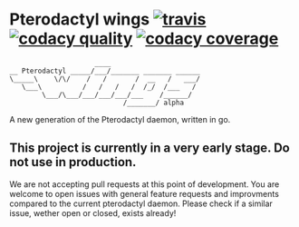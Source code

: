 # Pterodactyl wings [![travis](https://img.shields.io/travis/pterodactyl/wings.svg?style=flat-square)](https://travis-ci.org/pterodactyl/wings) [![codacy quality](https://img.shields.io/codacy/grade/27a1576bda86450f853b1052b12fa570.svg?style=flat-square)](https://www.codacy.com/app/schrej/wings/dashboard) [![codacy coverage](https://img.shields.io/codacy/coverage/27a1576bda86450f853b1052b12fa570.svg?style=flat-square)](https://www.codacy.com/app/schrej/wings/files)

```
                     ____
__ Pterodactyl _____/___/_______ _______ ______
\_____\    \/\/    /   /       /  __   /   ___/
   \___\          /   /   /   /  /_/  /___   /
        \___/\___/___/___/___/___    /______/
                            /_______/ alpha
```

A new generation of the Pterodactyl daemon, written in go.

## This project is currently in a very early stage. Do not use in production.

We are not accepting pull requests at this point of development. You are welcome to open issues with general feature requests and improvments compared to the current pterodactyl daemon. Please check if a similar issue, wether open or closed, exists already!

